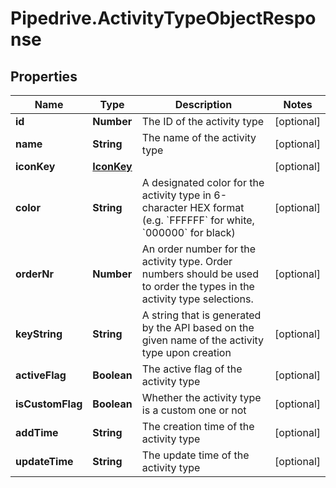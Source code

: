 # Pipedrive.ActivityTypeObjectResponse

## Properties

Name | Type | Description | Notes
------------ | ------------- | ------------- | -------------
**id** | **Number** | The ID of the activity type | [optional] 
**name** | **String** | The name of the activity type | [optional] 
**iconKey** | [**IconKey**](IconKey.md) |  | [optional] 
**color** | **String** | A designated color for the activity type in 6-character HEX format (e.g. &#x60;FFFFFF&#x60; for white, &#x60;000000&#x60; for black) | [optional] 
**orderNr** | **Number** | An order number for the activity type. Order numbers should be used to order the types in the activity type selections. | [optional] 
**keyString** | **String** | A string that is generated by the API based on the given name of the activity type upon creation | [optional] 
**activeFlag** | **Boolean** | The active flag of the activity type | [optional] 
**isCustomFlag** | **Boolean** | Whether the activity type is a custom one or not | [optional] 
**addTime** | **String** | The creation time of the activity type | [optional] 
**updateTime** | **String** | The update time of the activity type | [optional] 



